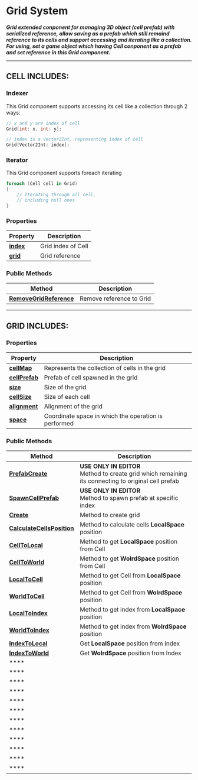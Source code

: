 # Grid System
***Grid extended conponent for managing 3D object (cell prefab) with serialized reference, allow saving as a prefab which still remaind reference to its cells 
and support accessing and iterating like a collection.
For using, set a game object which having Cell conponent as a prefab and set reference in this Grid component.***

---
## CELL INCLUDES:

### Indexer
This Grid component supports accessing its cell like a collection through 2 ways:
```csharp
// x and y are index of cell
Grid[int: x, int: y];
```
```csharp
// index is a Vector2Int, representing index of cell
Grid[Vector2Int: index];
```

### Iterator
This Grid component supports foreach iterating
```csharp
foreach (Cell cell in Grid)
{
	// Iterating through all cell, 
	// including null ones
}
```

### Properties
|Property|Description|
|---|---|
|**[index](index.md)**| Grid index of Cell|
|**[grid](grid.md)**| Grid reference|

### Public Methods
|Method|Description|
|---|---|
|**[RemoveGridReference](RemoveGridReference.md)**|Remove reference to Grid|

---

## GRID INCLUDES:

### Properties
|Property|Description|
|---|---|
|**[cellMap](cellMap.md)**|Represents the collection of cells in the grid|
|**[cellPrefab](cellPrefab.md)**|Prefab of cell spawned in the grid|
|**[size](size.md)**|Size of the grid|
|**[cellSize](cellSize.md)**|Size of each cell|
|**[alignment](alignment.md)**|Alignment of the grid|
|**[space](space.md)**|Coordinate space in which the operation is performed|

### Public Methods
|Method|Description|
|---|---|
|**[PrefabCreate](PrefabCreate.md)**|**USE ONLY IN EDITOR**<br> Method to create grid which remaining its connecting to original cell prefab|
|**[SpawnCellPrefab](SpawnCellPrefab.md)**|**USE ONLY IN EDITOR**<br> Method to spawn prefab at specific index|
|**[Create](Create.md)**|Method to create grid|
|**[CalculateCellsPosition](CalculateCellsPosition.md)**|Method to calculate cells **LocalSpace** position|
|**[CellToLocal](CellToLocal.md)**|Method to get **LocalSpace** position from Cell|
|**[CellToWorld](CellToWorld.md)**|Method to get **WolrdSpace** position from Cell|
|**[LocalToCell](LocalToCell.md)**|Method to get Cell from **LocalSpace** position|
|**[WorldToCell](WorldToCell.md)**|Method to get Cell from **WolrdSpace** position|
|**[LocalToIndex](LocalToIndex.md)**|Method to get index from **LocalSpace** position|
|**[WorldToIndex](WorldToIndex.md)**|Method to get index from **WolrdSpace** position|
|**[IndexToLocal](IndexToLocal.md)**|Get **LocalSpace** position from Index|
|**[IndexToWorld](IndexToWorld.md)**|Get **WolrdSpace** position from Index|
|****||
|****||
|****||
|****||
|****||
|****||
|****||
|****||
|****||
|****||
|****||
|****||
